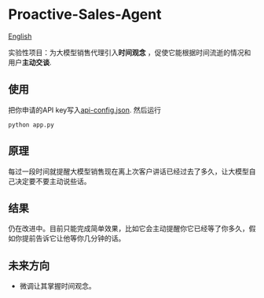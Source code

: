 # Proactive-Sales-Agent
[English](README.md)

实验性项目：为大模型销售代理引入**时间观念** ，促使它能根据时间流逝的情况和用户**主动交谈**.

## 使用
把你申请的API key写入[api-config.json](models/api-config.json). 然后运行
```
python app.py
```
## 原理
每过一段时间就提醒大模型销售现在离上次客户讲话已经过去了多久，让大模型自己决定要不要主动说些话。
## 结果
仍在改进中。目前只能完成简单效果，比如它会主动提醒你它已经等了你多久，假如你提前告诉它让他等你几分钟的话。
## 未来方向
- 微调让其掌握时间观念。
